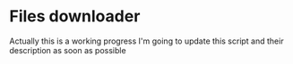 # Files downloader
Actually this is a working progress I'm going to update this script and their description as soon as possible